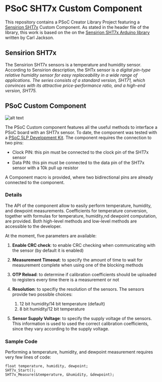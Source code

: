 # PSoC SHT7x Custom Component
This repository contains a PSoC Creator Library Project featuring a 
[Sensirion SHT7x](https://www.sensirion.com/en/environmental-sensors/humidity-sensors/pintype-digital-humidity-sensors/)
Custom Component. As stated in the header file of the library, this work is based on the on the
[Sensirion SHT7x Arduino library](https://github.com/spease/Sensirion) written by Carl Jackson. 

## Sensirion SHT7x
The Sensirion SHT7x sensors is a temperature and humidity sensor. According to Sensirion description, the SHTx sensor is
*a digital pin-type relative humidity sensor for easy replaceability in a wide range of applications. 
The series consists of a standard version, SHT71, which convinces with its attractive price-performance ratio, 
and a high-end version, SHT75.*

## PSoC Custom Component
![alt text](https://i.imgur.com/1ti2PgW.png "SHT7x Component Symbol")

The PSoC Custom component features all the useful methods to interface a PSoC board with an SHT7x sensor. To date, 
the component was tested with a [PSoC 5LP Development Kit](http://www.cypress.com/documentation/development-kitsboards/cy8ckit-059-psoc-5lp-prototyping-kit-onboard-programmer-and). 
The component requires the connection to two pins:

- Clock PIN: this pin must be connected to the clock pin of the SHT7x sensor
- Data PIN: this pin must be connected to the data pin of the SHT7x sensor with a 10k pull up resistor

A Component macro is provided, where two bidirectional pins are already connected to the component.

### Details
The API of the component allow to easily perform temperature, humidity, and dewpoint measurements. 
Coefficients for temperature conversion, together with formulas for temperature, humidity,nd dewpoint 
computation, are provided. Both high-level methods and low-level methods are accessible to the 
developer.

At the moment, five parameters are available:

1. **Enable CRC check**: to enable CRC checking when communicating with the sensor (by default it is enabled)
2. **Measurement Timeout**: to specify the amount of time to wait for measurement complete when using one of the blocking methods
3. **OTP Reload**: to determine if calibration coefficients should be uploaded to registers every time there is a measurement or not
4. **Resolution**: to specifiy the resolution of the sensors. The sensors provide two possible choices:

   1. 12 bit humidity/14 bit temperature (default)
   2. 8 bit humidity/12 bit temperature
5. **Sensor Supply Voltage**: to specify the supply voltage of the sensors. This information is used to used the correct 
calibration coefficients, since they vary according to the supply voltage.

### Sample Code
Performing a temperature, humidity, and dewpoint measurement requires very few lines of code:

```
float temperature, humidity, dewpoint;
SHT7x_Start();
SHT7x_Measure(&temperature, &humidity, &dewpoint);
```
